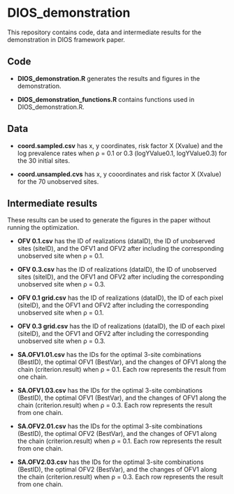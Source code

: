 # DIOS_demonstration
This repository contains code, data and intermediate results for the demonstration in DIOS framework paper.


## Code

* **DIOS_demonstration.R** generates the results and figures in the demonstration.

* **DIOS_demonstration_functions.R** contains functions used in DIOS_demonstration.R.

## Data

* **coord.sampled.csv** has x, y coordinates, risk factor X (Xvalue) and the log prevalence rates when ρ = 0.1 or 0.3 (logYValue0.1, logYValue0.3) for the 30 initial sites.

* **coord.unsampled.cvs** has x, y cooordinates and risk factor X (Xvalue) for the 70 unobserved sites.

## Intermediate results

These results can be used to generate the figures in the paper without running the optimization.

* **OFV 0.1.csv** has the ID of realizations (dataID), the ID of unobserved sites (siteID), and the OFV1 and OFV2 after including the corresponding unobserved site when ρ = 0.1.

* **OFV 0.3.csv** has the ID of realizations (dataID), the ID of unobserved sites (siteID), and the OFV1 and OFV2 after including the corresponding unobserved site when ρ = 0.3.

* **OFV 0.1 grid.csv** has the ID of realizations (dataID), the ID of each pixel (siteID), and the OFV1 and OFV2 after including the corresponding unobserved site when ρ = 0.1. 

* **OFV 0.3 grid.csv** has the ID of realizations (dataID), the ID of each pixel (siteID), and the OFV1 and OFV2 after including the corresponding unobserved site when ρ = 0.3. 

* **SA.OFV1.01.csv** has the IDs for the optimal 3-site combinations (BestID), the optimal OFV1 (BestVar), and the changes of OFV1 along the chain (criterion.result) when ρ = 0.1. Each row represents the result from one chain. 

* **SA.OFV1.03.csv** has the IDs for the optimal 3-site combinations (BestID), the optimal OFV1 (BestVar), and the changes of OFV1 along the chain (criterion.result) when ρ = 0.3. Each row represents the result from one chain. 

* **SA.OFV2.01.csv** has the IDs for the optimal 3-site combinations (BestID), the optimal OFV2 (BestVar), and the changes of OFV1 along the chain (criterion.result) when ρ = 0.1. Each row represents the result from one chain. 

* **SA.OFV2.03.csv** has the IDs for the optimal 3-site combinations (BestID), the optimal OFV2 (BestVar), and the changes of OFV1 along the chain (criterion.result) when ρ = 0.3. Each row represents the result from one chain. 

